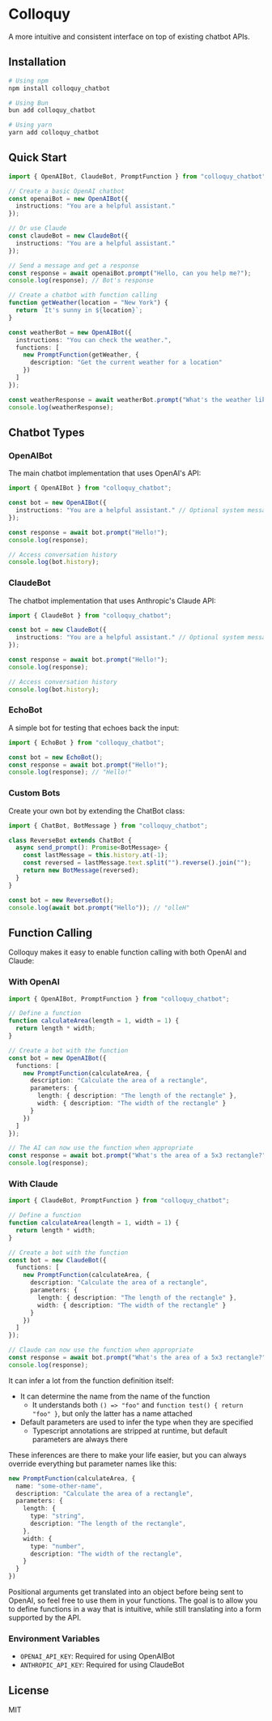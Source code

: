 # Colloquy

A more intuitive and consistent interface on top of existing chatbot APIs.

## Installation

```bash
# Using npm
npm install colloquy_chatbot

# Using Bun
bun add colloquy_chatbot

# Using yarn
yarn add colloquy_chatbot
```

## Quick Start

```typescript
import { OpenAIBot, ClaudeBot, PromptFunction } from "colloquy_chatbot";

// Create a basic OpenAI chatbot
const openaiBot = new OpenAIBot({
  instructions: "You are a helpful assistant."
});

// Or use Claude
const claudeBot = new ClaudeBot({
  instructions: "You are a helpful assistant."
});

// Send a message and get a response
const response = await openaiBot.prompt("Hello, can you help me?");
console.log(response); // Bot's response

// Create a chatbot with function calling
function getWeather(location = "New York") {
  return `It's sunny in ${location}`;
}

const weatherBot = new OpenAIBot({
  instructions: "You can check the weather.",
  functions: [
    new PromptFunction(getWeather, {
      description: "Get the current weather for a location"
    })
  ]
});

const weatherResponse = await weatherBot.prompt("What's the weather like in Tokyo?");
console.log(weatherResponse);
```

## Chatbot Types

### OpenAIBot

The main chatbot implementation that uses OpenAI's API:

```typescript
import { OpenAIBot } from "colloquy_chatbot";

const bot = new OpenAIBot({
  instructions: "You are a helpful assistant." // Optional system message
});

const response = await bot.prompt("Hello!");
console.log(response);

// Access conversation history
console.log(bot.history);
```

### ClaudeBot

The chatbot implementation that uses Anthropic's Claude API:

```typescript
import { ClaudeBot } from "colloquy_chatbot";

const bot = new ClaudeBot({
  instructions: "You are a helpful assistant." // Optional system message
});

const response = await bot.prompt("Hello!");
console.log(response);

// Access conversation history
console.log(bot.history);
```

### EchoBot

A simple bot for testing that echoes back the input:

```typescript
import { EchoBot } from "colloquy_chatbot";

const bot = new EchoBot();
const response = await bot.prompt("Hello!");
console.log(response); // "Hello!"
```

### Custom Bots

Create your own bot by extending the ChatBot class:

```typescript
import { ChatBot, BotMessage } from "colloquy_chatbot";

class ReverseBot extends ChatBot {
  async send_prompt(): Promise<BotMessage> {
    const lastMessage = this.history.at(-1);
    const reversed = lastMessage.text.split("").reverse().join("");
    return new BotMessage(reversed);
  }
}

const bot = new ReverseBot();
console.log(await bot.prompt("Hello")); // "olleH"
```

## Function Calling

Colloquy makes it easy to enable function calling with both OpenAI and Claude:

### With OpenAI

```typescript
import { OpenAIBot, PromptFunction } from "colloquy_chatbot";

// Define a function
function calculateArea(length = 1, width = 1) {
  return length * width;
}

// Create a bot with the function
const bot = new OpenAIBot({
  functions: [
    new PromptFunction(calculateArea, {
      description: "Calculate the area of a rectangle",
      parameters: {
        length: { description: "The length of the rectangle" },
        width: { description: "The width of the rectangle" }
      }
    })
  ]
});

// The AI can now use the function when appropriate
const response = await bot.prompt("What's the area of a 5x3 rectangle?");
console.log(response);
```

### With Claude

```typescript
import { ClaudeBot, PromptFunction } from "colloquy_chatbot";

// Define a function
function calculateArea(length = 1, width = 1) {
  return length * width;
}

// Create a bot with the function
const bot = new ClaudeBot({
  functions: [
    new PromptFunction(calculateArea, {
      description: "Calculate the area of a rectangle",
      parameters: {
        length: { description: "The length of the rectangle" },
        width: { description: "The width of the rectangle" }
      }
    })
  ]
});

// Claude can now use the function when appropriate
const response = await bot.prompt("What's the area of a 5x3 rectangle?");
console.log(response);
```

It can infer a lot from the function definition itself:
* It can determine the name from the name of the function
  - It understands both `() => "foo"` and `function test() { return "foo" }`, but only the latter has a name attached
* Default parameters are used to infer the type when they are specified
  - Typescript annotations are stripped at runtime, but default parameters are always there

These inferences are there to make your life easier, but you can always override everything but parameter names like this:

```typescript
new PromptFunction(calculateArea, {
  name: "some-other-name",
  description: "Calculate the area of a rectangle",
  parameters: {
    length: {
      type: "string",
      description: "The length of the rectangle",
    },
    width: {
      type: "number",
      description: "The width of the rectangle",
    }
  }
})
```

Positional arguments get translated into an object before being sent to OpenAI, so feel free to use them in your functions. The goal is to allow you to define functions in a way that is intuitive, while still translating into a form supported by the API.

### Environment Variables

- `OPENAI_API_KEY`: Required for using OpenAIBot
- `ANTHROPIC_API_KEY`: Required for using ClaudeBot

## License

MIT
